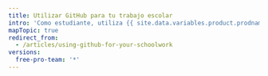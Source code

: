```yaml
---
title: Utilizar GitHub para tu trabajo escolar
intro: 'Como estudiante, utiliza {{ site.data.variables.product.prodname_dotcom }} para colaborar en tus proyectos escolares y crear experiencias de la vida real.'
mapTopic: true
redirect_from:
  - /articles/using-github-for-your-schoolwork
versions:
  free-pro-team: '*'
---
```


